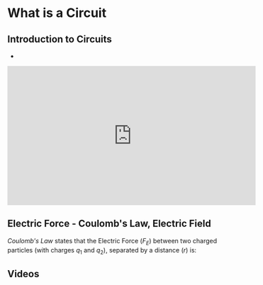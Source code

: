 # What is a Circuit


## Introduction to Circuits

*

<iframe width="560" height="315" src="https://www.youtube.com/embed/HXOok3mfMLM?rel=0&amp;start=43" frameborder="0" allow="autoplay; encrypted-media" allowfullscreen></iframe>


## Electric Force - Coulomb's Law, Electric Field

*Coulomb's Law* states that the Electric Force ($F_E$) between two charged particles (with charges $q_1$ and $q_2$), separated by a distance ($r$) is:




## Videos
